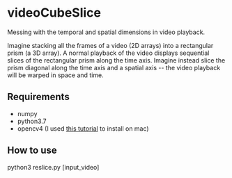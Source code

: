 # videoCubeSlice

Messing with the temporal and spatial dimensions in video playback.

Imagine stacking all the frames of a video (2D arrays) into a rectangular prism (a 3D array). A normal playback of the video displays sequential slices of the rectangular prism along the time axis. Imagine instead slice the prism diagonal along the time axis and a spatial axis -- the video playback will be warped in space and time.

## Requirements

 - numpy
 - python3.7
 - opencv4 (I used [this tutorial](https://www.pyimagesearch.com/2018/08/17/install-opencv-4-on-macos/) to install on mac)

## How to use

python3 reslice.py [input_video]